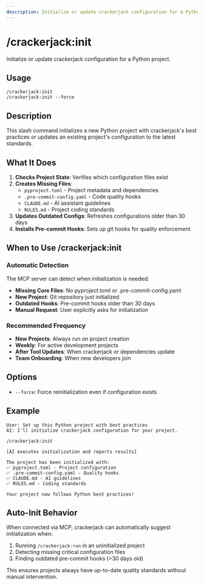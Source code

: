 ```yaml
---
description: Initialize or update crackerjack configuration for a Python project with best practices, quality hooks, and AI guidelines.
---
```


# /crackerjack:init

Initialize or update crackerjack configuration for a Python project.

## Usage

```
/crackerjack:init
/crackerjack:init --force
```

## Description

This slash command initializes a new Python project with crackerjack's best practices or updates an existing project's configuration to the latest standards.

## What It Does

1. **Checks Project State**: Verifies which configuration files exist
1. **Creates Missing Files**:
   - `pyproject.toml` - Project metadata and dependencies
   - `.pre-commit-config.yaml` - Code quality hooks
   - `CLAUDE.md` - AI assistant guidelines
   - `RULES.md` - Project coding standards
1. **Updates Outdated Configs**: Refreshes configurations older than 30 days
1. **Installs Pre-commit Hooks**: Sets up git hooks for quality enforcement

## When to Use /crackerjack:init

### Automatic Detection

The MCP server can detect when initialization is needed:

- **Missing Core Files**: No pyproject.toml or .pre-commit-config.yaml
- **New Project**: Git repository just initialized
- **Outdated Hooks**: Pre-commit hooks older than 30 days
- **Manual Request**: User explicitly asks for initialization

### Recommended Frequency

- **New Projects**: Always run on project creation
- **Weekly**: For active development projects
- **After Tool Updates**: When crackerjack or dependencies update
- **Team Onboarding**: When new developers join

## Options

- `--force`: Force reinitialization even if configuration exists

## Example

```
User: Set up this Python project with best practices
AI: I'll initialize crackerjack configuration for your project.

/crackerjack:init

[AI executes initialization and reports results]

The project has been initialized with:
✅ pyproject.toml - Project configuration
✅ .pre-commit-config.yaml - Quality hooks
✅ CLAUDE.md - AI guidelines
✅ RULES.md - Coding standards

Your project now follows Python best practices!
```

## Auto-Init Behavior

When connected via MCP, crackerjack can automatically suggest initialization when:

1. Running `/crackerjack:run` in an uninitialized project
1. Detecting missing critical configuration files
1. Finding outdated pre-commit hooks (>30 days old)

This ensures projects always have up-to-date quality standards without manual intervention.
